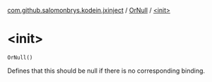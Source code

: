 [com.github.salomonbrys.kodein.jxinject](../index.md) / [OrNull](index.md) / [&lt;init&gt;](.)

# &lt;init&gt;

`OrNull()`

Defines that this should be null if there is no corresponding binding.

